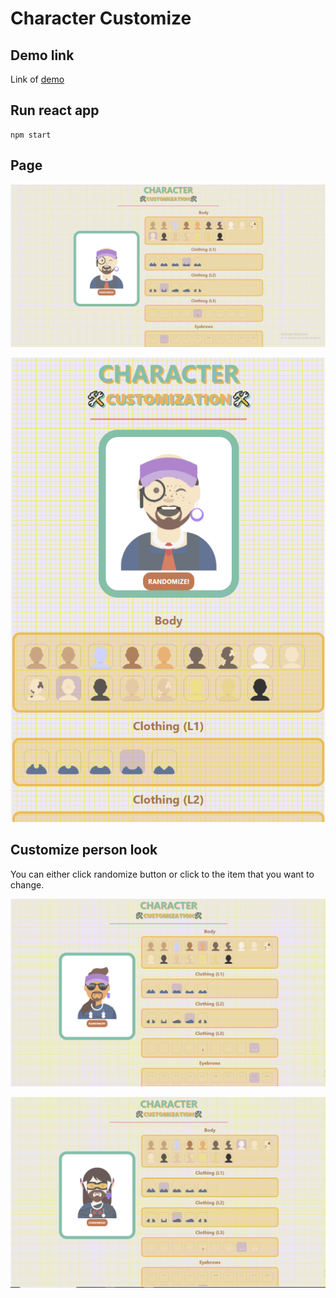 # Character Customize

## Demo link

Link of [demo](https://character-customization.netlify.app/)

## Run react app

```
npm start
```

## Page

![](./result/1.png "Page")

![](./result/2.png "Page")

## Customize person look

You can either click randomize button or click to the item that you want to change.

![](./result/3.png "Customize person look")

![](./result/4.png "Customize person look")
